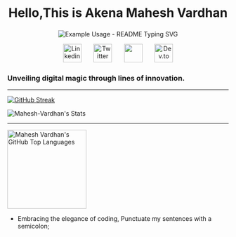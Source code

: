 <h1 align="center">Hello,This is Akena Mahesh Vardhan</h1>
<h3 align="center"></h3>
<p align="center">
  <!-- Typing SVG by Mahesh-Vardhan - https://github.com/Mahesh-Vardhan/readme-typing-svg -->
  <p align="center">
    <img src="https://readme-typing-svg.demolab.com/?lines=Mahesh Vardhan;Great+to+encounter+you+here.;Machine+Learning+enthusiast;Feel+free+and+go+through+my+repo's;Get+in+touch+through+the+links+below;Eat+Sleep+Code !!!;&font=Tektur&font-size=30&center=true&width=380&height=50&duration=4000&pause=1000&color=00ff00" alt="Example Usage - README Typing SVG">
  </p>
</p>

<p align="center">
  <a href="https://www.linkedin.com/in/akena-mahesh-vardhan/"><img width="42px" alt="Linkedin" title="Youtube" src="https://cdn-icons-png.flaticon.com/128/3536/3536505.png"/></a>
  &nbsp;&nbsp;&nbsp;&nbsp;&nbsp;
  <a href="https://twitter.com/Mahesh__Vardhan"><img width="42px" alt="Twitter" title="Twitter" src="https://cdn-icons-png.flaticon.com/128/2504/2504947.png"/></a>
  &nbsp;&nbsp;&nbsp;&nbsp;&nbsp;
  <a href="mailto:maheshakena5614@gmail.com" alt="Gmail" title="Contact me"><img width="42px" src="https://cdn-icons-png.flaticon.com/128/5968/5968534.png"/></a>
  &nbsp;&nbsp;&nbsp;&nbsp;&nbsp;
  <a href="https://www.instagram.com/mahesh__vardhan/"><img width="42px" alt="Dev.to" title="DenverCoder1 Dev.to" src="https://cdn-icons-png.flaticon.com/128/2111/2111463.png"></a>
</p>
<h3>Unveiling digital magic through lines of innovation.</h3>

---
[![GitHub Streak](http://github-readme-streak-stats.herokuapp.com?user=Mahesh-Vard&theme=neon-dark&date_format=M%20j%5B%2C%20Y%5D)](https://git.io/streak-stats)

![Mahesh-Vardhan's Stats](https://github-readme-stats.vercel.app/api?username=Mahesh-Vard&theme=jolly&show_icons=true&hide_border=false&count_private=false)

---

<img height="180em" src="https://github-readme-stats.vercel.app/api/top-langs/?username=Mahesh-Vard&theme=shades-of-purple&layout=compact" alt="Mahesh Vardhan's GitHub Top Languages" />

- Embracing the elegance of coding, Punctuate my sentences with a semicolon;
